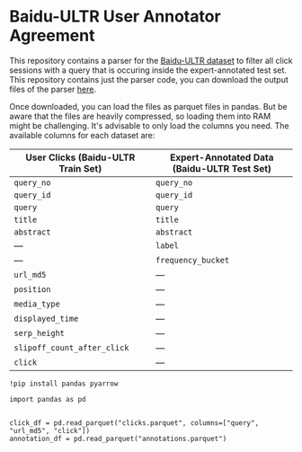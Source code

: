# Baidu-ULTR User Annotator Agreement

This repository contains a parser for the [Baidu-ULTR dataset](https://arxiv.org/abs/2207.03051) to filter all click sessions with a query that is occuring inside the expert-annotated test set. This repository contains just the parser code, you can download the output files of the parser [here](https://huggingface.co/datasets/philipphager/baidu-ultr-user-annotator-agreement/).

Once downloaded, you can load the files as parquet files in pandas. But be aware that the files are heavily compressed, so loading them into RAM might be challenging. It's advisable to only load the columns you need. The available columns for each dataset are:

| User Clicks (Baidu-ULTR Train Set) | Expert-Annotated Data (Baidu-ULTR Test Set) |
|------------------------------------|---------------------------------------------|
| `query_no`                         | `query_no`                                  |
| `query_id`                         | `query_id`                                  |
| `query`                            | `query`                                     |
| `title`                            | `title`                                     |
| `abstract`                         | `abstract`                                  |
| —                                  | `label`                                     |
| —                                  | `frequency_bucket`                          |
| `url_md5`                          | —                                           |
| `position`                         | —                                           |
| `media_type`                       | —                                           |
| `displayed_time`                   | —                                           |
| `serp_height`                      | —                                           |
| `slipoff_count_after_click`        | —                                           |
| `click`                            | —                                           |

```
!pip install pandas pyarrow

import pandas as pd


click_df = pd.read_parquet("clicks.parquet", columns=["query", "url_md5", "click"])
annotation_df = pd.read_parquet("annotations.parquet")
```
